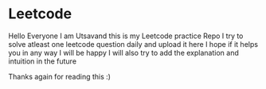 # Leetcode
Hello Everyone I am Utsavand this is my Leetcode practice Repo
I try to solve atleast one leetcode question daily and upload it here
I hope if it helps you in any way I will be happy
I will also try to add the explanation and intuition in the future

Thanks again for reading this  :)
